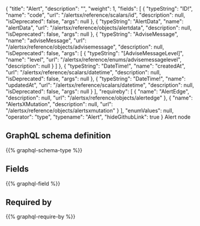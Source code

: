 {
  "title": "Alert",
  "description": "",
  "weight": 1,
  "fields": [
    {
      "typeString": "ID!",
      "name": "code",
      "url": "/alertsx/reference/scalars/id",
      "description": null,
      "isDeprecated": false,
      "args": null
    },
    {
      "typeString": "AlertData",
      "name": "alertData",
      "url": "/alertsx/reference/objects/alertdata",
      "description": null,
      "isDeprecated": false,
      "args": null
    },
    {
      "typeString": "AdviseMessage",
      "name": "adviseMessage",
      "url": "/alertsx/reference/objects/advisemessage",
      "description": null,
      "isDeprecated": false,
      "args": [
        {
          "typeString": "[AdviseMessageLevel]",
          "name": "level",
          "url": "/alertsx/reference/enums/advisemessagelevel",
          "description": null
        }
      ]
    },
    {
      "typeString": "DateTime!",
      "name": "createdAt",
      "url": "/alertsx/reference/scalars/datetime",
      "description": null,
      "isDeprecated": false,
      "args": null
    },
    {
      "typeString": "DateTime!",
      "name": "updatedAt",
      "url": "/alertsx/reference/scalars/datetime",
      "description": null,
      "isDeprecated": false,
      "args": null
    }
  ],
  "requireby": [
    {
      "name": "AlertEdge",
      "description": null,
      "url": "/alertsx/reference/objects/alertedge"
    },
    {
      "name": "AlertsXMutation",
      "description": null,
      "url": "/alertsx/reference/objects/alertsxmutation"
    }
  ],
  "enumValues": null,
  "operator": "type",
  "typename": "Alert",
  "hideGithubLink": true
}
 Alert node
## GraphQL schema definition

{{% graphql-schema-type %}}

## Fields

{{% graphql-field %}}

## Required by

{{% graphql-require-by %}}
